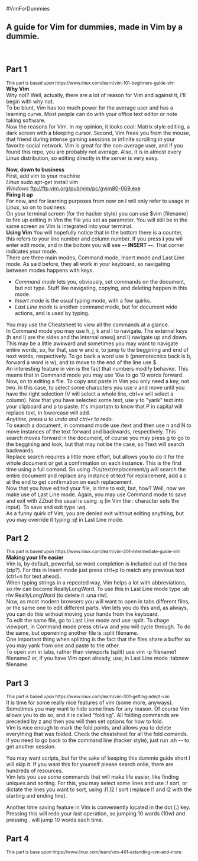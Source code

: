 #VimForDummies
<h2>A guide for Vim for dummies, made in Vim by a dummie.</h2><br>
<h2>Part 1</h2>
<sub>This part is based upon https://www.linux.com/learn/vim-101-beginners-guide-vim</sub><br>
<b>Why Vim</b><br>
Why not? Well, actually, there are a lot of reason for Vim and against it, I'll begin with why not. <br>
To be blunt, Vim has too much power for the average user and has a learning curve. Most people can do with your office text editor or note taking software.<br> 
Now the reasons for Vim. In my opinion, it looks cool: Matrix style editing, a dark screen with a bleeping cursor. Second, Vim frees you from the mouse, that friend during intense gaming sessions or infinite scrolling in your favorite social network. Vim is great for the non-average user, and if you found this repo, you are probably not average.
Also, it is in almost every Linux distribution, so editing directly in the server is very easy.<br>

<b>Now, down to business</b><br>
First, add vim to your machine<br>
<i>Linux</i> sudo apt-get install vim<br>
<i>Windows</i> ftp://ftp.vim.org/pub/vim/pc/gvim80-069.exe<br>
<b>Firing it up</b><br>
For now, and for learning purposes from now on I will only refer to usage in Linux, so on to business:<br>
On your terminal screen (for the hacker style) you can use $vim [filename] to fire up editing in Vim the file you set as parameter. You will still be in the same screen as Vim is integrated into your terminal.<br>
<b>Using Vim</b> 
You will hopefully notice that in the bottom there is a counter, this refers to your line number and column number. If you press <b>i</b> you wil enter edit mode, and in the bottom you will see <b>-- INSERT --</b>. That corner indicates your mode. <br>
There are three main modes, Command mode, Insert mode and Last Line mode. As said before, they all work in your keyboard, so navigating between modes happens with keys. <br>
<ul>
<li><i>Command mode</i> lets you, obviously, set commands on the document, but not type. Stuff like navigating, copying, and deleting happen in this mode.</li> 
<li><i>Insert mode</i> is the usual typing mode, with a few quirks.</li>
<li><i>Last Line mode</i> is another command mode, but for document wide actions, and is used by typing.</li></ul>
You may use the Cheatsheet to view all the commands at a glance.<br>
In Command mode you may use h, j, k and l to navigate. The external keys (h and l) are the sides and the internal ones(j and l) navigate up and down. This may be a little awkward and sometimes you may want to navigate entire words, so, for that, use w and e, to jump to the beggining and end of next words, respectively. To go back a word use b (pnemotecnics back is b, forward a word is w), and to move to the end of the line use $. <br>
An interesting feature in vim is the fact that numbers modify behavior. This means that in Command mode you may use 10w to go 10 words forward. <br>
Now, on to editing a file. To copy and paste in Vim you only need a key, not two. In this case, to select some characters you use v and move until you have the right selection (V will select a whole line, ctrl+v will select a column). Now that you have selected some text, use y to "yank" text into your clipboard and p to paste. It's importatn to know that P in capital will replace text, in lowercase will add. <br>
<i>Anytime, press u to undo and ctrl+r to redo.</i><br> 
To search a document, in command mode use /text and then use n and N to move instances of the text forward and backwards, respectively. This search moves forward in the document, of course you may press g to go to the beggining and look, but that may not be the case, so ?text will search backwards. <br>
Replace search requires a little more effort, but allows you to do it for the whole document or get a confirmation on each instance. This is the first time using a full comand. So using :%s/text/replacement/g will search the entire document and replace any instance ot text for replacement, add a c at the end to get confirmation on each replacement.<br>
Now that you have edited your file, is time to exit, but, how? Well, now we make use of Last Line mode. Again, you may use Command mode to save and exit with ZZbut the usual is using :q (in Vim the : character sets the input). To save and exit type :wq. <br>
As a funny quirk of Vim, you are denied exit without editing anything, but you may override it typing :q! in Last Line mode.<br>
<h2>Part 2</h2>
<sub>This part is based upon https://www.linux.com/learn/vim-201-intermediate-guide-vim</sub><br>
<b>Making your life easier</b><br>
Vim is, by default, powerful, so word completion is included out of the box (zip?). For this in Insert mode just press ctrl+p to match any previous text (ctrl+n for text ahead).<br>
When typing strings in a repeated way, Vim helps a lot with abbreviations, so rlw can become ReallyLongWord. To use this in Last Line mode type :ab rlw ReallyLongWord (to delete it :una rlw).<br>
Now, as most modern browsers you will want to open in tabs different files, or the same one to edit different parts. Vim lets you do this and, as always, you can do this without moving your hands from the keyboard. <br>
To edit the same file, go to Last Line mode and use :split. To chage viewport, in Command mode press ctrl+w and you will cycle through. To do the same, but openening another file is :split filename. <br> 
One important thing when splitting is the fact that the files share a buffer so you may yank from one and paste to the other. <br>
To open vim in tabs, rather than viewports (split) use vim -p filename1 filename2 or, if you have Vim open already, use, in Last Line mode :tabnew filename.<br>

<h2>Part 3</h2>
<sub>This part is based upon https://www.linux.com/learn/vim-301-getting-adept-vim</sub><br>
It is time for some really nice features of vim (some more, anyways). Sometimes you may want to hide some lines for any reason. Of course Vim allows you to do so, and it is called "folding". All folding commands are preceded by z and then you will then set options for how to fold. <br>
Vim is nice enough to mark the fold points, and allows you to delete everything that was folded. Check the cheatsheet for all the fold comands.<br>
if you need to go back to the command line (hacker style), just run :sh -- to get another session.<br>

You may want scripts, but for the sake of keeping this dummie guide short I will skip it. If you want this for yourself please search onlie, there are hundreds of resources.<br>
Vim lets you use some commands that will make life easier, like finding uniques and sorting. For this, you may select some lines and use :! sort, or dictate the lines you want to sort, using :l1,l2 ! sort (replace l1 and l2 with the starting and ending line). <br>

Another time saving feature in Vim is conveniently located in the dot (.) key. Pressing this will redo your last operation, so jumping 10 words (10w) and pressing . will jump 10 words each time. <br>

<h2>Part 4</h2>
<sub> This part is base upon https://www.linux.com/learn/vim-401-extending-vim-and-more </sub><br>
 
